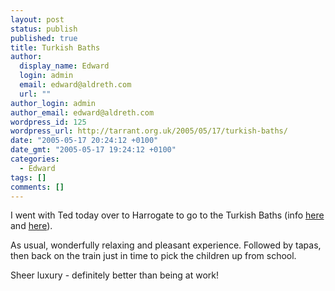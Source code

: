 ```yaml
---
layout: post
status: publish
published: true
title: Turkish Baths
author:
  display_name: Edward
  login: admin
  email: edward@aldreth.com
  url: ""
author_login: admin
author_email: edward@aldreth.com
wordpress_id: 125
wordpress_url: http://tarrant.org.uk/2005/05/17/turkish-baths/
date: "2005-05-17 20:24:12 +0100"
date_gmt: "2005-05-17 19:24:12 +0100"
categories:
  - Edward
tags: []
comments: []
---
```


<p>I went with Ted today over to Harrogate to go to the Turkish Baths (info <a href="https://www.harrogate.gov.uk/harrogate-1100">here</a> and <a href="https://www.victorianturkishbath.org/_6DIRECTORY/AtoZEstab/England/HarrogRoyal/HarrogRoyalEng.htm">here</a>).</p>
<p>As usual, wonderfully relaxing and pleasant experience.  Followed by tapas, then back on the train just in time to pick the children up from school.</p>
<p>Sheer luxury - definitely better than being at work!</p>
